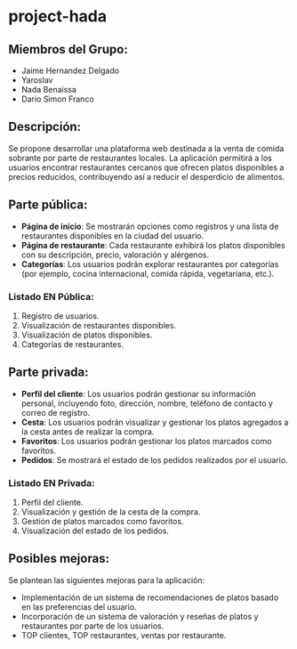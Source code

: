 # project-hada
## Miembros del Grupo:
- Jaime Hernandez Delgado
- Yaroslav
- Nada Benaissa
- Dario Simon Franco

## Descripción:

Se propone desarrollar una plataforma web destinada a la venta de comida sobrante por parte de restaurantes locales. La aplicación permitirá a los usuarios encontrar restaurantes cercanos que ofrecen platos disponibles a precios reducidos, contribuyendo así a reducir el desperdicio de alimentos.

## Parte pública:

- **Página de inicio**: Se mostrarán opciones como registros y una lista de restaurantes disponibles en la ciudad del usuario.
- **Página de restaurante**: Cada restaurante exhibirá los platos disponibles con su descripción, precio, valoración y alérgenos.
- **Categorías**: Los usuarios podrán explorar restaurantes por categorías (por ejemplo, cocina internacional, comida rápida, vegetariana, etc.).

### Listado EN Pública:

1. Registro de usuarios.
2. Visualización de restaurantes disponibles.
3. Visualización de platos disponibles.
4. Categorías de restaurantes.

## Parte privada:

- **Perfil del cliente**: Los usuarios podrán gestionar su información personal, incluyendo foto, dirección, nombre, teléfono de contacto y correo de registro.
- **Cesta**: Los usuarios podrán visualizar y gestionar los platos agregados a la cesta antes de realizar la compra.
- **Favoritos**: Los usuarios podrán gestionar los platos marcados como favoritos.
- **Pedidos**: Se mostrará el estado de los pedidos realizados por el usuario.

### Listado EN Privada:

1. Perfil del cliente.
2. Visualización y gestión de la cesta de la compra.
3. Gestión de platos marcados como favoritos.
4. Visualización del estado de los pedidos.

## Posibles mejoras:

Se plantean las siguientes mejoras para la aplicación:

- Implementación de un sistema de recomendaciones de platos basado en las preferencias del usuario.
- Incorporación de un sistema de valoración y reseñas de platos y restaurantes por parte de los usuarios.
- TOP clientes, TOP restaurantes, ventas por restaurante.

